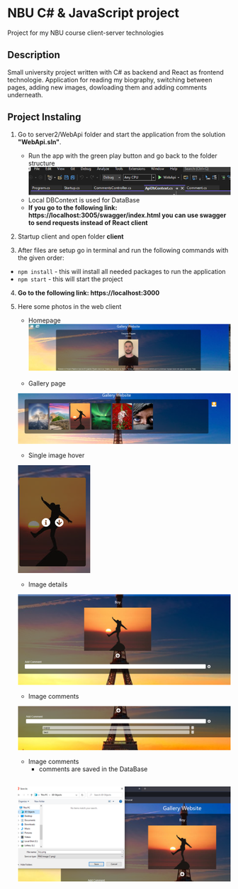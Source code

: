 # NBU C# & JavaScript project
Project for my NBU course client-server technologies
## Description

Small university project written with C# as backend and React as frontend technologie. Application for reading my biography, switching between pages, adding new images, dowloading them and adding comments underneath.


## Project Instaling

1. Go to server2/WebApi folder and start the application from the solution **"WebApi.sln"**.
      - Run the app with the green play button and go back to the folder structure
      ![break](client/src/assets/documentation/start-solution.png)
      - Local DBContext is used for DataBase
      - **If you go to the following link: https://localhost:3005/swagger/index.html you can use swagger to send requests instead of React client**



2. Startup client and open folder **client**

3. After files are setup go in terminal and run the following commands with the given order:

- `npm install` - this will install all needed packages to run the application
- `npm start` - this will start the project

4. **Go to the following link: https://localhost:3000**

7. Here some photos in the web client

      - Homepage
      ![break](client/src/assets/documentation/home-page.png)
   <br>

      - Gallery page

      ![break](client/src/assets/documentation/gallery.png)
   <br>
      - Single image hover

   ![break](client/src/assets/documentation/single-image.png)
   <br>
      - Image details

   ![break](client/src/assets/documentation/image-details.png)
   <br>
      - Image comments

      ![break](client/src/assets/documentation/image-comments.png)
   <br>

      - Image comments
         - comments are saved in the DataBase

   <br>

   ![break](client/src/assets/documentation/download-file.png)
   <br>
